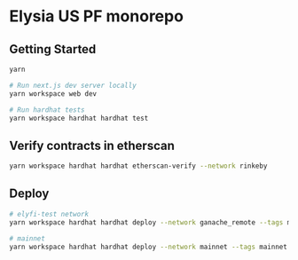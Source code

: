 # Elysia US PF monorepo

## Getting Started
```sh
yarn

# Run next.js dev server locally
yarn workspace web dev

# Run hardhat tests
yarn workspace hardhat hardhat test
```

## Verify contracts in etherscan
```sh
yarn workspace hardhat hardhat etherscan-verify --network rinkeby
```

## Deploy
```sh
# elyfi-test network
yarn workspace hardhat hardhat deploy --network ganache_remote --tags mainnet

# mainnet
yarn workspace hardhat hardhat deploy --network mainnet --tags mainnet
```
